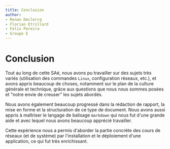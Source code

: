 ```yaml
---
title: Conclusion
author:
- Renan Declercq
- Florian Etrillard
- Felix Pereira
- Groupe E
---
```


# Conclusion

Tout au long de cette SAé, nous avons pu travailler sur des sujets très variés (utilisation des commandes `Linux`, configuration réseaux, etc.), et avons appris beaucoup de choses, notamment sur le plan de la culture générale et technique, grâce aux questions que nous nous sommes posées et "notre envie de creuser" les sujets abordés.

Nous avons également beaucoup progressé dans la rédaction de rapport, la mise en forme et la structuration de ce type de document. Nous avons aussi appris à maîtriser le langage de balisage `markdown` qui nous fut d'une grande aide et avec lequel nous avons beaucoup apprécié travailler.

Cette expérience nous a permis d'aborder la partie concrète des cours de réseaux (et de système) par l'installation et le déploiement d'une application, ce qui fut très enrichissant.
